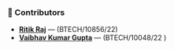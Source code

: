 ### 👥 Contributors

- [**Ritik Raj**](https://github.com/CodeSmith18) — (BTECH/10856/22)  
- [**Vaibhav Kumar Gupta**](https://github.com/Vaibhavkg04) — (BTECH/10048/22 )
